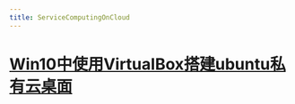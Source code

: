 ```yaml
---
title: ServiceComputingOnCloud
---
```


# [Win10中使用VirtualBox搭建ubuntu私有云桌面](ServiceComputingOnCloud/1-install-cloud.md)